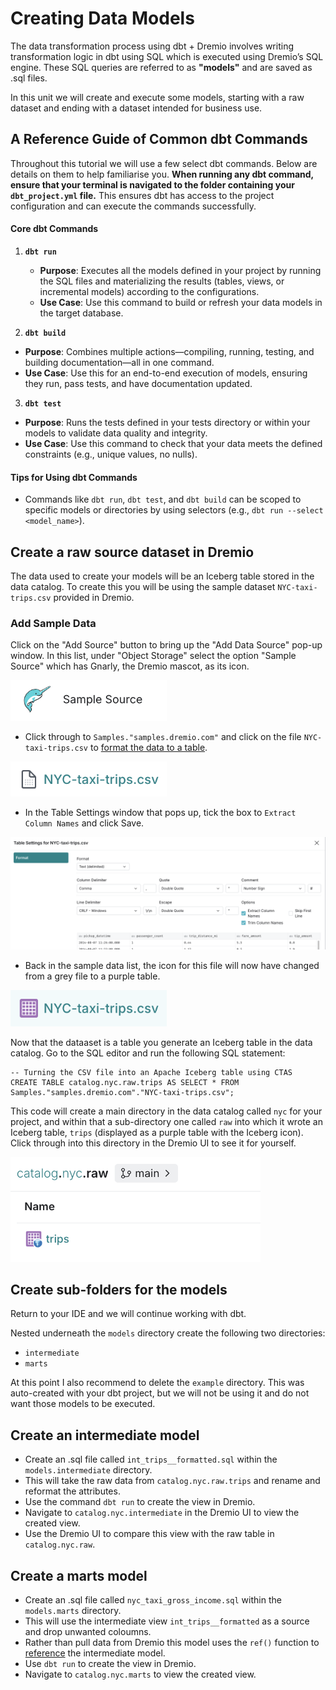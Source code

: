 # Creating Data Models

The data transformation process using dbt + Dremio involves writing transformation logic in dbt using SQL which is executed using Dremio’s SQL engine. These SQL queries are referred to as **"models"** and are saved as .sql files. 

In this unit we will create and execute some models, starting with a raw dataset and ending with a dataset intended for business use.

## A Reference Guide of Common dbt Commands

Throughout this tutorial we will use a few select dbt commands. Below are details on them to help familiarise you. **When running any dbt command, ensure that your terminal is navigated to the folder containing your `dbt_project.yml` file.** This ensures dbt has access to the project configuration and can execute the commands successfully.

#### **Core dbt Commands**

1. **`dbt run`**
   - **Purpose**: Executes all the models defined in your project by running the SQL files and materializing the results (tables, views, or incremental models) according to the configurations.
   - **Use Case**: Use this command to build or refresh your data models in the target database.

2. **`dbt build`**

- **Purpose**: Combines multiple actions—compiling, running, testing, and building documentation—all in one command.
- **Use Case**: Use this for an end-to-end execution of models, ensuring they run, pass tests, and have documentation updated.

3. **`dbt test`**

- **Purpose**: Runs the tests defined in your tests directory or within your models to validate data quality and integrity.
- **Use Case**: Use this command to check that your data meets the defined constraints (e.g., unique values, no nulls).

#### Tips for Using dbt Commands

- Commands like `dbt run`, `dbt test`, and `dbt build` can be scoped to specific models or directories by using selectors (e.g., `dbt run --select <model_name>`).


## Create a raw source dataset in Dremio

The data used to create your models will be an Iceberg table stored in the data catalog. To create this you will be using the sample dataset `NYC-taxi-trips.csv` provided in Dremio. 

### Add Sample Data
Click on the "Add Source" button to bring up the "Add Data Source" pop-up window. In this list, under "Object Storage" select the option "Sample Source" which has Gnarly, the Dremio mascot, as its icon.

<p align="left">
  <img src=./images/image-2.1.webp width="250">
</p>

- Click through to `Samples."samples.dremio.com"` and click on the file `NYC-taxi-trips.csv` to [format the data to a table](https://docs.dremio.com/current/sonar/data-sources/entity-promotion/).

<p align="left">
  <img src=./images/image-2.2.webp width="250">
</p>

- In the Table Settings window that pops up, tick the box to `Extract Column Names` and click Save.

<p align="center">
  <img src=./images/image-2.3.webp>
</p>

- Back in the sample data list, the icon for this file will now have changed from a grey file to a purple table.

<p align="left">
  <img src=./images/image-2.4.webp width="250">
</p>

Now that the dataaset is a table you generate an Iceberg table in the data catalog. Go to the SQL editor and run the following SQL statement:

```
-- Turning the CSV file into an Apache Iceberg table using CTAS
CREATE TABLE catalog.nyc.raw.trips AS SELECT * FROM Samples."samples.dremio.com"."NYC-taxi-trips.csv";
```

This code will create a main directory in the data catalog called `nyc` for your project, and within that a sub-directory one called `raw` into which it wrote an Iceberg table, `trips` (displayed as a purple table with the Iceberg icon). Click through into this directory in the Dremio UI to see it for yourself.

<p align="left">
  <img src=./images/image-2.5.webp width="400">
</p>

## Create sub-folders for the models

Return to your IDE and we will continue working with dbt.

Nested underneath the `models` directory create the following two directories:
 - `intermediate`
 - `marts`

At this point I also recommend to delete the `example` directory. This was auto-created with your dbt project, but we will not be using it and do not want those models to be executed.

## Create an intermediate model

- Create an .sql file called `int_trips__formatted.sql` within the `models.intermediate` directory. 
- This will take the raw data from `catalog.nyc.raw.trips` and rename and reformat the attributes.
- Use the command `dbt run` to create the view in Dremio.
- Navigate to `catalog.nyc.intermediate` in the Dremio UI to view the created view.
- Use the Dremio UI to compare this view with the raw table in `catalog.nyc.raw`.

## Create a marts model

- Create an .sql file called `nyc_taxi_gross_income.sql` within the `models.marts` directory. 
- This will use the intermediate view `int_trips__formatted` as a source and drop unwanted coloumns.
- Rather than pull data from Dremio this model uses the `ref()` function to [reference](https://docs.getdbt.com/reference/dbt-jinja-functions/ref) the intermediate model. 
- Use `dbt run` to create the view in Dremio.
- Navigate to `catalog.nyc.marts` to view the created view.